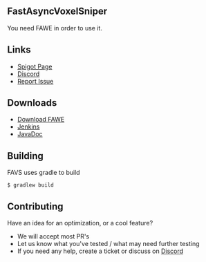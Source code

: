 ## FastAsyncVoxelSniper

You need FAWE in order to use it.

## Links 

* [Spigot Page](https://www.spigotmc.org/threads/fast-async-worldedit.100104/)
* [Discord](https://discord.gg/ngZCzbU)
* [Report Issue](https://github.com/IntellectualSites/FastAsyncVoxelSniper/issues)

## Downloads
* [Download FAWE](https://empcraft.com/fawe/download/?bukkit113)
* [Jenkins](https://ci.athion.net/job/FastAsyncVoxelSniper/)
* [JavaDoc](https://ci.athion.net/job/FastAsyncVoxelSniper/javadoc/)

## Building
FAVS uses gradle to build  

```
$ gradlew build
```

## Contributing
Have an idea for an optimization, or a cool feature?
 - We will accept most PR's
 - Let us know what you've tested / what may need further testing
 - If you need any help, create a ticket or discuss on [Discord](https://discord.gg/ngZCzbU)
